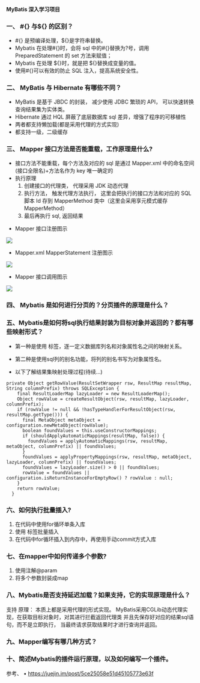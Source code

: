 #### MyBatis 深入学习项目

### 一、 #{} 与\${} 的区别？

- \#{} 是预编译处理，\${}是字符串替换。
- Mybatis 在处理#{}时，会将 sql 中的#{}替换为?号，调用 PreparedStatement 的 set 方法来赋值；
- Mybatis 在处理 ${}时，就是把 ${}替换成变量的值。
- 使用#{}可以有效的防止 SQL 注入，提高系统安全性。

### 二、 MyBatis 与 Hibernate 有哪些不同？

- MyBatis 是基于 JBDC 的封装， 减少使用 JDBC 繁琐的 API， 可以快速转换查询结果集为实体类。
- Hibernate 通过 HQL 屏蔽了底层数据库 sql 差异，增强了程序的可移植性
- 两者都支持懒加载(都是采用代理的方式实现)
- 都支持一级，二级缓存

### 三、 Mapper 接口方法是否能重载，工作原理是什么?

- 接口方法不能重载，每个方法及对应的 sql 是通过 Mapper.xml 中的命名空间(接口全限名)+方法名作为 key 唯一确定的
- 执行原理
  1. 创建接口的代理类， 代理采用 JDK 动态代理
  2. 执行方法， 触发代理方法执行， 这里会把执行的接口方法和对应的 SQL 脚本 Id 存到 MapperMethod 类中（这里会采用享元模式缓存 MapperMethod）
  3. 最后再执行 sql, 返回结果

* Mapper 接口注册图示

![](https://ftp.bmp.ovh/imgs/2020/07/a0867d588e2ad4c4.png)

- Mapper.xml MapperStatement 注册图示

![](https://ftp.bmp.ovh/imgs/2020/07/719ae0cfad62b352.png)

- Mapper 接口调用图示

![](https://ftp.bmp.ovh/imgs/2020/07/6c023df327b749ca.png)

### 四、 Mybatis 是如何进行分页的？分页插件的原理是什么？


### 五、Mybatis是如何将sql执行结果封装为目标对象并返回的？都有哪些映射形式？
- 第一种是使用 <resultMap> 标签，逐一定义数据库列名和对象属性名之间的映射关系。
- 第二种是使用sql列的别名功能，将列的别名书写为对象属性名。

- 以下了解结果集映射处理过程(待续...)

```
private Object getRowValue(ResultSetWrapper rsw, ResultMap resultMap, String columnPrefix) throws SQLException {
    final ResultLoaderMap lazyLoader = new ResultLoaderMap();
    Object rowValue = createResultObject(rsw, resultMap, lazyLoader, columnPrefix);
    if (rowValue != null && !hasTypeHandlerForResultObject(rsw, resultMap.getType())) {
      final MetaObject metaObject = configuration.newMetaObject(rowValue);
      boolean foundValues = this.useConstructorMappings;
      if (shouldApplyAutomaticMappings(resultMap, false)) {
        foundValues = applyAutomaticMappings(rsw, resultMap, metaObject, columnPrefix) || foundValues;
      }
      foundValues = applyPropertyMappings(rsw, resultMap, metaObject, lazyLoader, columnPrefix) || foundValues;
      foundValues = lazyLoader.size() > 0 || foundValues;
      rowValue = foundValues || configuration.isReturnInstanceForEmptyRow() ? rowValue : null;
    }
    return rowValue;
  }
```


### 六、如何执行批量插入?
1. 在代码中使用for循环单条入库
2. 使用<forearch> 标签批量插入
3. 在代码中for循环插入到内存中，再使用手动commit方式入库


### 七、在mapper中如何传递多个参数?
1. 使用注解@param
2. 将多个参数封装成map


### 八、Mybatis是否支持延迟加载？如果支持，它的实现原理是什么？
支持
原理： 本质上都是采用代理的形式实现。 MyBatis采用CGLib动态代理实现，在获取目标对象时，对其进行拦截返回代理类
并且先保存好对应的结果sql语句，而不是立即执行， 当最终请求获取结果时才进行查询并返回。

### 九、Mapper编写有哪几种方式？

### 十、简述Mybatis的插件运行原理，以及如何编写一个插件。


参考、
• https://juejin.im/post/5ce25058e51d45105773e63f